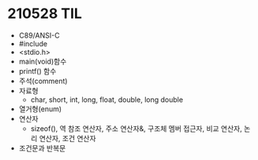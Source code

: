 # 210528 TIL
- C89/ANSI-C
- #include
- <stdio.h>
- main(void)함수
- printf() 함수
- 주석(comment)
- 자료형
	+ char, short, int, long, float, double, long double
- 열거형(enum)
- 연산자
	- sizeof(), 역 참조 연산자, 주소 연산자&, 구조체 멤버 접근자, 비교 연산자, 논리 연산자, 조건 연산자
- 조건문과 반복문
